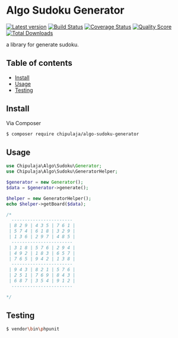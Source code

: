 # Algo Sudoku Generator

[![Latest version][ico-version]][link-packagist]
[![Build Status][ico-travis]][link-travis]
[![Coverage Status][ico-scrutinizer]][link-scrutinizer]
[![Quality Score][ico-code-quality]][link-code-quality]
[![Total Downloads][ico-downloads]][link-downloads]

a library for generate sudoku.

## Table of contents

- [Install](#install)
- [Usage](#usage)
- [Testing](#testing)

## Install

Via Composer

``` bash
$ composer require chipulaja/algo-sudoku-generator
```

## Usage

```php
use Chipulaja\Algo\Sudoku\Generator;
use Chipulaja\Algo\Sudoku\GeneratorHelper;

$generator = new Generator();
$data = $generator->generate();

$helper = new GeneratorHelper();
echo $helper->getBoard($data);

/*
  -----------------------
 | 8 2 9 | 4 3 5 | 7 6 1 | 
 | 5 7 4 | 6 1 8 | 3 2 9 | 
 | 1 3 6 | 2 9 7 | 4 8 5 | 
  -----------------------
 | 3 1 8 | 5 7 6 | 2 9 4 | 
 | 4 9 2 | 1 8 3 | 6 5 7 | 
 | 7 6 5 | 9 4 2 | 1 3 8 | 
  -----------------------
 | 9 4 3 | 8 2 1 | 5 7 6 | 
 | 2 5 1 | 7 6 9 | 8 4 3 | 
 | 6 8 7 | 3 5 4 | 9 1 2 | 
  -----------------------

*/
```

## Testing

``` bash
$ vendor\bin\phpunit
```

[ico-version]: https://img.shields.io/packagist/v/Chipulaja/Algo-Sudoku-Generator.svg?style=flat-square
[ico-travis]: https://travis-ci.org/Chipulaja/Algo-Sudoku-Generator.svg?branch=master
[ico-scrutinizer]: https://img.shields.io/scrutinizer/coverage/g/Chipulaja/Algo-Sudoku-Generator.svg?style=flat-square
[ico-code-quality]: https://img.shields.io/scrutinizer/g/chipulaja/Algo-Sudoku-Generator.svg?style=flat-square
[ico-downloads]: https://img.shields.io/packagist/dt/chipulaja/algo-sudoku-generator.svg?style=flat-square


[link-packagist]: https://packagist.org/packages/chipulaja/algo-sudoku-generator
[link-travis]: https://travis-ci.org/Chipulaja/Algo-Sudoku-Generator
[link-scrutinizer]: https://scrutinizer-ci.com/g/Chipulaja/Algo-Sudoku-Generator/code-structure
[link-code-quality]: https://scrutinizer-ci.com/g/Chipulaja/Algo-Sudoku-Generator
[link-downloads]: https://packagist.org/packages/chipulaja/algo-sudoku-generator

